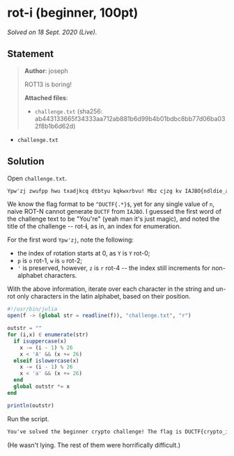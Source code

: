 # rot-i (beginner, 100pt)

_Solved on 18 Sept. 2020 (Live)._

## Statement

> **Author**: joseph
>
> ROT13 is boring!
>
> **Attached files**:
>
> - `challenge.txt` (sha256: ab443133665f34333aa712ab881b6d99b4b01bdbc8bb77d06ba032f8b1b6d62d)

- `challenge.txt`

## Solution

Open `challenge.txt`.

```txt
Ypw'zj zwufpp hwu txadjkcq dtbtyu kqkwxrbvu! Mbz cjzg kv IAJBO{ndldie_al_aqk_jjrnsxee}. Xzi utj gnn olkd qgq ftk ykaqe uei mbz ocrt qi ynlu, etrm mff'n wij bf wlny mjcj :).
```

We know the flag format to be `^DUCTF{.*}$`, yet for any single value of `n`, naive ROT-N cannot generate `DUCTF` from
`IAJBO`. I guessed the first word of the challenge text to be "You're" (yeah man it's just magic), and noted the title
of the challenge -- rot-**i**, as in, an index for enumeration.

For the first word `Ypw'zj`, note the following:

- the index of rotation starts at 0, as `Y` is `Y` rot-0;
- `p` is `o` rot-1, `w` is `u` rot-2;
- `'` is preserved, however, `z` is `r` rot-4 -- the index still increments for non-alphabet characters.

With the above information, iterate over each character in the string and un-rot only characters in the latin alphabet,
based on their position.

```julia
#!/usr/bin/julia
open(f -> (global str = readline(f)), "challenge.txt", "r")

outstr = ""
for (i,x) ∈ enumerate(str)
  if isuppercase(x)
    x -= (i - 1) % 26
    x < 'A' && (x += 26)
  elseif islowercase(x)
    x -= (i - 1) % 26
    x < 'a' && (x += 26)
  end
  global outstr *= x
end

println(outstr)
```

Run the script.

```txt
You've solved the beginner crypto challenge! The flag is DUCTF{crypto_is_fun_kjqlptzy}. Now get out some pen and paper for the rest of them, they won't all be this easy :).
```

(He wasn't lying. The rest of them were horrifically difficult.)
